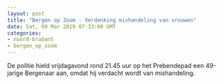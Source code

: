 ```yaml
---
layout: post
title: "Bergen op Zoom - Verdenking mishandeling van vrouwen"
date: Sat, 09 Mar 2019 07:33:00 GMT
categories: 
- noord-brabant 
- bergen_op_zoom 
---
```


De politie hield vrijdagavond rond 21.45 uur op het Prebendepad een 49-jarige Bergenaar aan, omdat hij verdacht wordt van mishandeling.
